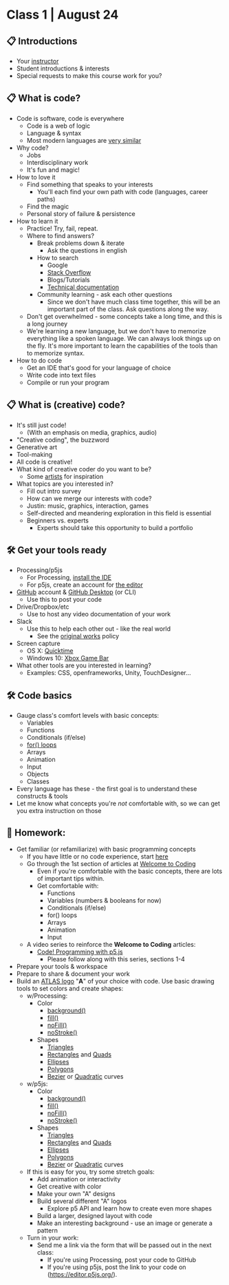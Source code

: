 # Class 1 | August 24

## 📋 Introductions

* Your [instructor](https://cacheflowe.com)
* Student introductions & interests
* Special requests to make this course work for you?

## 📋 What is code?

* Code is software, code is everywhere
  * Code is a web of logic
  * Language & syntax
  * Most modern languages are [very similar](https://en.wikipedia.org/wiki/Comparison_of_programming_languages)
* Why code?
  * Jobs
  * Interdisciplinary work
  * It's fun and magic!
* How to love it
  * Find something that speaks to your interests
    * You'll each find your own path with code (languages, career paths)
  * Find the magic
  * Personal story of failure & persistence
* How to learn it
  * Practice! Try, fail, repeat.
  * Where to find answers?
    * Break problems down & iterate
      * Ask the questions in english
    * How to search
      * Google
      * [Stack Overflow](https://stackoverflow.com)
      * Blogs/Tutorials
      * [Technical documentation](https://processing.org/reference/)
    * Community learning - ask each other questions
      * Since we don't have much class time together, this will be an important part of the class. Ask questions along the way.
  * Don't get overwhelmed - some concepts take a long time, and this is a long journey
  * We're learning a new language, but we don't have to memorize everything like a spoken language. We can always look things up on the fly. It's more important to learn the capabilities of the tools than to memorize syntax.
* How to do code
  * Get an IDE that's good for your language of choice
  * Write code into text files
  * Compile or run your program

## 📋 What is (creative) code?

* It's still just code!
  * (With an emphasis on media, graphics, audio)
* "Creative coding", the buzzword
* Generative art
* Tool-making
* All code is creative!
* What kind of creative coder do you want to be?
  * Some [artists](../docs/artists.md) for inspiration
* What topics are you interested in?
  * Fill out intro survey
  * How can we merge our interests with code?
  * Justin: music, graphics, interaction, games
  * Self-directed and meandering exploration in this field is essential
  * Beginners vs. experts
    * Experts should take this opportunity to build a portfolio

## 🛠️ Get your tools ready

* Processing/p5js
  * For Processing, [install the IDE](https://processing.org/download/)
  * For p5js, create an account for [the editor](https://editor.p5js.org/)
* [GitHub](https://github.com/) account & [GitHub Desktop](https://desktop.github.com/) (or CLI)
  * Use this to post your code
* Drive/Dropbox/etc
  * Use to host any video documentation of your work
* Slack
  * Use this to help each other out - like the real world
    * See the [original works](../docs/policies.md#original-works) policy
* Screen capture
  * OS X: [Quicktime](https://support.apple.com/en-us/HT208721)
  * Windows 10: [Xbox Game Bar](https://support.microsoft.com/en-us/help/4027180/windows-10-record-a-game-clip-with-xbox-game-bar)
* What other tools are you interested in learning?
  * Examples: CSS, openframeworks, Unity, TouchDesigner...

## 🛠️ Code basics

* Gauge class's comfort levels with basic concepts:
  * Variables
  * Functions
  * Conditionals (if/else)
  * [for() loops](https://en.wikipedia.org/wiki/For_loop#Timeline_of_the_for-loop_syntax_in_various_programming_languages)
  * Arrays
  * Animation
  * Input
  * Objects
  * Classes
* Every language has these - the first goal is to understand these constructs & tools
* Let me know what concepts you're *not* comfortable with, so we can get you extra instruction on those

## 📝 Homework:

* Get familiar (or refamiliarize) with basic programming concepts
  * If you have little or no code experience, start [here](https://hello.processing.org)
  * Go through the 1st section of articles at [Welcome to Coding](https://happycoding.io/tutorials/p5js/)
    * Even if you're comfortable with the basic concepts, there are lots of important tips within.
    * Get comfortable with:
      * Functions
      * Variables (numbers & booleans for now)
      * Conditionals (if/else)
      * for() loops
      * Arrays
      * Animation
      * Input
  * A video series to reinforce the **Welcome to Coding** articles:
    * [Code! Programming with p5.js](https://www.youtube.com/playlist?list=PLRqwX-V7Uu6Zy51Q-x9tMWIv9cueOFTFA)
      * Please follow along with this series, sections 1-4
* Prepare your tools & workspace
* Prepare to share & document your work
* Build an [ATLAS logo](https://clementzheng.github.io/atlas-wordmark/index.html) "**A**" of your choice with code. Use basic drawing tools to set colors and create shapes:
  * w/Processing:
    * Color
      * [background()](https://processing.org/reference/background_.html)
      * [fill()](https://processing.org/reference/fill_.html)
      * [noFill()](https://processing.org/reference/noFill_.html)
      * [noStroke()](https://processing.org/reference/noStroke_.html)
    * Shapes
      * [Triangles](https://processing.org/reference/triangle_.html)
      * [Rectangles](https://processing.org/reference/rect_.html) and [Quads](https://processing.org/reference/quad_.html)
      * [Ellipses](https://processing.org/reference/ellipse_.html)
      * [Polygons](https://processing.org/reference/beginShape_.html)
      * [Bezier](https://processing.org/reference/bezier_.html) or [Quadratic](https://processing.org/reference/quadraticVertex_.html) curves
  * w/p5js:
    * Color
      * [background()](https://p5js.org/reference/#/p5/background)
      * [fill()](https://p5js.org/reference/#/p5/fill)
      * [noFill()](https://p5js.org/reference/#/p5/noFill)
      * [noStroke()](https://p5js.org/reference/#/p5/noStroke)
    * Shapes
      * [Triangles](https://p5js.org/reference/#/p5/triangle)
      * [Rectangles](https://p5js.org/reference/#/p5/rect) and [Quads](https://p5js.org/reference/#/p5/quad)
      * [Ellipses](https://p5js.org/reference/#/p5/ellipse)
      * [Polygons](https://p5js.org/reference/#/p5/vertex)
      * [Bezier](https://p5js.org/reference/#/p5/bezier) or [Quadratic](https://p5js.org/reference/#/p5/quadraticVertex) curves
  * If this is easy for you, try some stretch goals:
    * Add animation or interactivity
    * Get creative with color
    * Make your own "A" designs
    * Build several different "A" logos
      * Explore p5 API and learn how to create even more shapes
    * Build a larger, designed layout with code
    * Make an interesting background - use an image or generate a pattern
  * Turn in your work:
    * Send me a link via the form that will be passed out in the next class:
      * If you're using Processing, post your code to GitHub
      * If you're using p5js, post the link to your code on (https://editor.p5js.org/).
